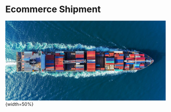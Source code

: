 
Ecommerce Shipment
======================================================
![shipping](./images/shipping.jpg){width=50%}
